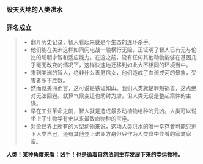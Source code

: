 ### 毁天灭地的人类洪水
### 罪名成立
> * 翻开历史记录，智人看起来就是个生态的连环杀手。
> * 他们能在美洲这样如同闪电战一般横行无阻，正证明了智人已有无与伦比的聪明才智和适应能力。在这之前，没有任何其他动物能够在基因几乎毫无改变的情况下，这样快速地迁移到如此大不相同的环境当中。
> * 来到美洲的智人，绝非什么善男信女，他们造成了血流成河的景象，受害者多不胜数。
> * 然而就美洲而言，这可说是铁证如山。我们人类就是罪魁祸首，这点绝对无法回避。就算气候变迁也助纣为虐，但人类无疑是整起案件的主谋。
> * 早在工业革命之前，智人就是造成最多动植物绝种的元凶。人类可以说坐上了生物学有史以来最致命物种的宝座。
> * 对全世界上所有的大型动物来说，这场人类洪水的唯一幸存者可能只剩下人类自己，还有其他登上诺亚方舟但只作为人类盘中佳肴的家禽家畜。

**人类！某种角度来看：凶手！也是循着自然法则生存发展下来的幸运物种。**

